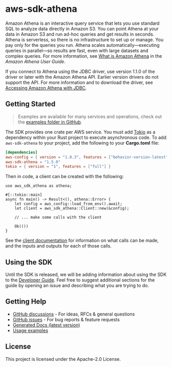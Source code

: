 # aws-sdk-athena

Amazon Athena is an interactive query service that lets you use standard SQL to analyze data directly in Amazon S3. You can point Athena at your data in Amazon S3 and run ad-hoc queries and get results in seconds. Athena is serverless, so there is no infrastructure to set up or manage. You pay only for the queries you run. Athena scales automatically—executing queries in parallel—so results are fast, even with large datasets and complex queries. For more information, see [What is Amazon Athena](http://docs.aws.amazon.com/athena/latest/ug/what-is.html) in the _Amazon Athena User Guide_.

If you connect to Athena using the JDBC driver, use version 1.1.0 of the driver or later with the Amazon Athena API. Earlier version drivers do not support the API. For more information and to download the driver, see [Accessing Amazon Athena with JDBC](https://docs.aws.amazon.com/athena/latest/ug/connect-with-jdbc.html).

## Getting Started

> Examples are available for many services and operations, check out the
> [examples folder in GitHub](https://github.com/awslabs/aws-sdk-rust/tree/main/examples).

The SDK provides one crate per AWS service. You must add [Tokio](https://crates.io/crates/tokio)
as a dependency within your Rust project to execute asynchronous code. To add `aws-sdk-athena` to
your project, add the following to your **Cargo.toml** file:

```toml
[dependencies]
aws-config = { version = "1.0.3", features = ["behavior-version-latest"] }
aws-sdk-athena = "1.5.0"
tokio = { version = "1", features = ["full"] }
```

Then in code, a client can be created with the following:

```rust,no_run
use aws_sdk_athena as athena;

#[::tokio::main]
async fn main() -> Result<(), athena::Error> {
    let config = aws_config::load_from_env().await;
    let client = aws_sdk_athena::Client::new(&config);

    // ... make some calls with the client

    Ok(())
}
```

See the [client documentation](https://docs.rs/aws-sdk-athena/latest/aws_sdk_athena/client/struct.Client.html)
for information on what calls can be made, and the inputs and outputs for each of those calls.

## Using the SDK

Until the SDK is released, we will be adding information about using the SDK to the
[Developer Guide](https://docs.aws.amazon.com/sdk-for-rust/latest/dg/welcome.html). Feel free to suggest
additional sections for the guide by opening an issue and describing what you are trying to do.

## Getting Help

* [GitHub discussions](https://github.com/awslabs/aws-sdk-rust/discussions) - For ideas, RFCs & general questions
* [GitHub issues](https://github.com/awslabs/aws-sdk-rust/issues/new/choose) - For bug reports & feature requests
* [Generated Docs (latest version)](https://awslabs.github.io/aws-sdk-rust/)
* [Usage examples](https://github.com/awslabs/aws-sdk-rust/tree/main/examples)

## License

This project is licensed under the Apache-2.0 License.

